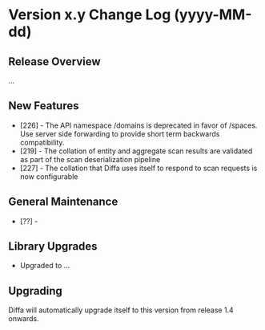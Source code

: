 # Version x.y Change Log (yyyy-MM-dd)

## Release Overview

...

## New Features

* [226] - The API namespace /domains is deprecated in favor of /spaces. Use server side forwarding to provide short term backwards compatibility.
* [219] - The collation of entity and aggregate scan results are validated as part of the scan deserialization pipeline
* [227] - The collation that Diffa uses itself to respond to scan requests is now configurable

## General Maintenance

* [??] -

## Library Upgrades

* Upgraded to ...

## Upgrading

Diffa will automatically upgrade itself to this version from release 1.4 onwards.